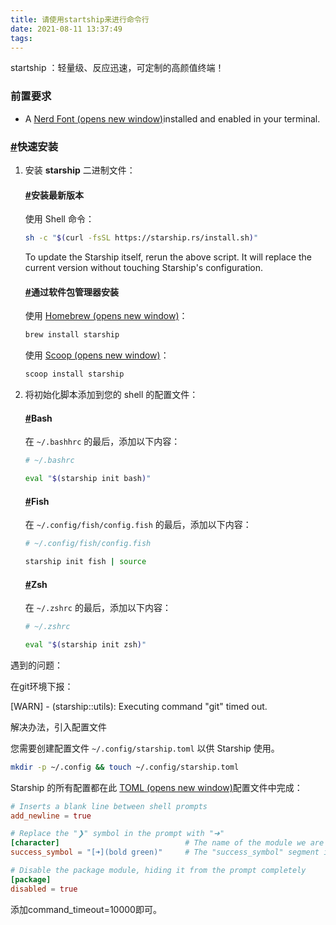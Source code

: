 ```yaml
---
title: 请使用startship来进行命令行
date: 2021-08-11 13:37:49
tags:
---
```


startship ：轻量级、反应迅速，可定制的高颜值终端！

### 前置要求

- A [Nerd Font (opens new window)](https://www.nerdfonts.com/)installed and enabled in your terminal.

### [#](https://starship.rs/zh-CN/#快速安装)快速安装
<!--more-->



1. 安装 **starship** 二进制文件：

   #### [#](https://starship.rs/zh-CN/#安装最新版本)安装最新版本

   使用 Shell 命令：

   ```sh
   sh -c "$(curl -fsSL https://starship.rs/install.sh)"
   ```

   To update the Starship itself, rerun the above script. It will replace the current version without touching Starship's configuration.

   #### [#](https://starship.rs/zh-CN/#通过软件包管理器安装)通过软件包管理器安装

   使用 [Homebrew (opens new window)](https://brew.sh/)：

   ```sh
   brew install starship
   ```

   使用 [Scoop (opens new window)](https://scoop.sh/)：

   ```powershell
   scoop install starship
   ```

2. 将初始化脚本添加到您的 shell 的配置文件：

   #### [#](https://starship.rs/zh-CN/#bash)Bash

   在 `~/.bashhrc` 的最后，添加以下内容：

   ```sh
   # ~/.bashrc
   
   eval "$(starship init bash)"
   ```

   #### [#](https://starship.rs/zh-CN/#fish)Fish

   在 `~/.config/fish/config.fish` 的最后，添加以下内容：

   ```sh
   # ~/.config/fish/config.fish
   
   starship init fish | source
   ```

   #### [#](https://starship.rs/zh-CN/#zsh)Zsh

   在 `~/.zshrc` 的最后，添加以下内容：

   ```sh
   # ~/.zshrc
   
   eval "$(starship init zsh)"
   ```

遇到的问题：

在git环境下报：

[WARN] - (starship::utils): Executing command "git" timed out.

解决办法，引入配置文件

您需要创建配置文件 `~/.config/starship.toml` 以供 Starship 使用。

```sh
mkdir -p ~/.config && touch ~/.config/starship.toml
```

Starship 的所有配置都在此 [TOML (opens new window)](https://github.com/toml-lang/toml)配置文件中完成：

```toml
# Inserts a blank line between shell prompts
add_newline = true

# Replace the "❯" symbol in the prompt with "➜"
[character]                            # The name of the module we are configuring is "character"
success_symbol = "[➜](bold green)"     # The "success_symbol" segment is being set to "➜" with the color "bold green"

# Disable the package module, hiding it from the prompt completely
[package]
disabled = true
```

添加command_timeout=10000即可。


